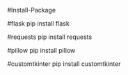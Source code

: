 #Install-Package

#flask
pip install flask

#requests
pip install requests

#pillow
pip install pillow

#customtkinter
pip install customtkinter